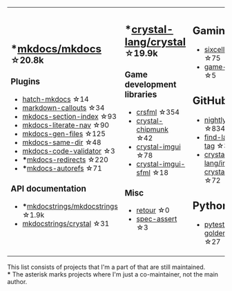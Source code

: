 <table><tr><td>

## **\***[mkdocs/mkdocs](https://github.com/mkdocs/mkdocs) <sup>☆20.8k</sup>

### Plugins

* [hatch-mkdocs](https://github.com/mkdocs/hatch-mkdocs) ☆14
* [markdown-callouts](https://github.com/oprypin/markdown-callouts) ☆34
* [mkdocs-section-index](https://github.com/oprypin/mkdocs-section-index) ☆93
* [mkdocs-literate-nav](https://github.com/oprypin/mkdocs-literate-nav) ☆90
* [mkdocs-gen-files](https://github.com/oprypin/mkdocs-gen-files) ☆125
* [mkdocs-same-dir](https://github.com/oprypin/mkdocs-same-dir) ☆48
* [mkdocs-code-validator](https://github.com/oprypin/mkdocs-code-validator) ☆3
* **\***[mkdocs-redirects](https://github.com/mkdocs/mkdocs-redirects) ☆220
* **\***[mkdocs-autorefs](https://github.com/mkdocstrings/autorefs) ☆71

### API documentation

* **\***[mkdocstrings/mkdocstrings](https://github.com/mkdocstrings/mkdocstrings) ☆1.9k
* [mkdocstrings/crystal](https://github.com/mkdocstrings/crystal) ☆31

</td><td>

## **\***[crystal-lang/crystal](https://github.com/crystal-lang/crystal) <sup>☆19.9k</sup>

### Game development libraries

* [crsfml](https://github.com/oprypin/crsfml) ☆354
* [crystal-chipmunk](https://github.com/oprypin/crystal-chipmunk) ☆42
* [crystal-imgui](https://github.com/oprypin/crystal-imgui) ☆78
* [crystal-imgui-sfml](https://github.com/oprypin/crystal-imgui-sfml) ☆18

### Misc

* [retour](https://github.com/oprypin/retour) ☆0
* [spec-assert](https://github.com/oprypin/spec-assert) ☆3
  
&nbsp;

</td><td>

## Gaming

* [sixcells](https://github.com/oprypin/sixcells) ☆75
* [game-bots](https://github.com/oprypin/game-bots) ☆5

## GitHub

* [nightly.link](https://github.com/oprypin/nightly.link) ☆834
* [find-latest-tag](https://github.com/oprypin/find-latest-tag) ☆35
* [crystal-lang/install-crystal](https://github.com/crystal-lang/install-crystal) ☆72

## Python

* [pytest-golden](https://github.com/oprypin/pytest-golden) ☆27

</tr></table>

This list consists of projects that I'm a part of that are still maintained.  
**\*** The asterisk marks projects where I'm just a co-maintainer, not the main author.
